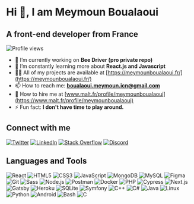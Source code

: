 # Hi 👋, I am Meymoun Boualaoui

## A front-end developer from France

![Profile views](https://komarev.com/ghpvc/?username=readycash2222&label=Profile%20views&color=0e75b6&style=flat)

- 🔭 I’m currently working on **Bee Driver (pro private repo)**
- 🌱 I’m constantly learning more about **React.js and Javascript**
- 👨‍💻 All of my projects are available at [https://meymounboualaoui.fr/](https://meymounboualaoui.fr/)
- 📫 How to reach me: **<boualaoui.meymoun.icn@gmail.com>**
- 🔭 How to hire me at [www.malt.fr/profile/meymounboualaoui](https://www.malt.fr/profile/meymounboualaoui)
- ⚡ Fun fact: **I don't have time to play around.**

## Connect with me

[![Twitter](https://raw.githubusercontent.com/rahuldkjain/github-profile-readme-generator/master/src/images/icons/Social/twitter.svg)](https://twitter.com/meymoun_b)
[![LinkedIn](https://raw.githubusercontent.com/rahuldkjain/github-profile-readme-generator/master/src/images/icons/Social/linked-in-alt.svg)](https://linkedin.com/in/meymoun-boualaoui)
[![Stack Overflow](https://raw.githubusercontent.com/rahuldkjain/github-profile-readme-generator/master/src/images/icons/Social/stack-overflow.svg)](https://stackoverflow.com/users/16894915)
[![Discord](https://raw.githubusercontent.com/rahuldkjain/github-profile-readme-generator/master/src/images/icons/Social/discord.svg)](https://discord.gg/KDKqDWjSfp)

## Languages and Tools

![React](https://raw.githubusercontent.com/devicons/devicon/master/icons/react/react-original-wordmark.svg)
![HTML5](https://raw.githubusercontent.com/devicons/devicon/master/icons/html5/html5-original-wordmark.svg)
![CSS3](https://raw.githubusercontent.com/devicons/devicon/master/icons/css3/css3-original-wordmark.svg)
![JavaScript](https://raw.githubusercontent.com/devicons/devicon/master/icons/javascript/javascript-original.svg)
![MongoDB](https://raw.githubusercontent.com/devicons/devicon/master/icons/mongodb/mongodb-original-wordmark.svg)
![MySQL](https://raw.githubusercontent.com/devicons/devicon/master/icons/mysql/mysql-original-wordmark.svg)
![Figma](https://www.vectorlogo.zone/logos/figma/figma-icon.svg)
![Git](https://www.vectorlogo.zone/logos/git-scm/git-scm-icon.svg)
![Sass](https://raw.githubusercontent.com/devicons/devicon/master/icons/sass/sass-original.svg)
![Node.js](https://raw.githubusercontent.com/devicons/devicon/master/icons/nodejs/nodejs-original-wordmark.svg)
![Postman](https://www.vectorlogo.zone/logos/getpostman/getpostman-icon.svg)
![Docker](https://raw.githubusercontent.com/devicons/devicon/master/icons/docker/docker-original-wordmark.svg)
![PHP](https://raw.githubusercontent.com/devicons/devicon/master/icons/php/php-original.svg)
![Cypress](https://raw.githubusercontent.com/simple-icons/simple-icons/6e46ec1fc23b60c8fd0d2f2ff46db82e16dbd75f/icons/cypress.svg)
![Next.js](https://cdn.worldvectorlogo.com/logos/nextjs-2.svg)
![Gatsby](https://www.vectorlogo.zone/logos/gatsbyjs/gatsbyjs-icon.svg)
![Heroku](https://www.vectorlogo.zone/logos/heroku/heroku-icon.svg)
![SQLite](https://www.vectorlogo.zone/logos/sqlite/sqlite-icon.svg)
![Symfony](https://symfony.com/logos/symfony_black_03.svg)
![C++](https://raw.githubusercontent.com/devicons/devicon/master/icons/cplusplus/cplusplus-original.svg)
![C#](https://raw.githubusercontent.com/devicons/devicon/master/icons/csharp/csharp-original.svg)
![Java](https://raw.githubusercontent.com/devicons/devicon/master/icons/java/java-original.svg)
![Linux](https://raw.githubusercontent.com/devicons/devicon/master/icons/linux/linux-original.svg)
![Python](https://raw.githubusercontent.com/devicons/devicon/master/icons/python/python-original.svg)
![Android](https://raw.githubusercontent.com/devicons/devicon/master/icons/android/android-original-wordmark.svg)
![Bash](https://www.vectorlogo.zone/logos/gnu_bash/gnu_bash-icon.svg)
![C](https://raw.githubusercontent.com/devicons/devicon/master/icons/c/c-original.svg)

